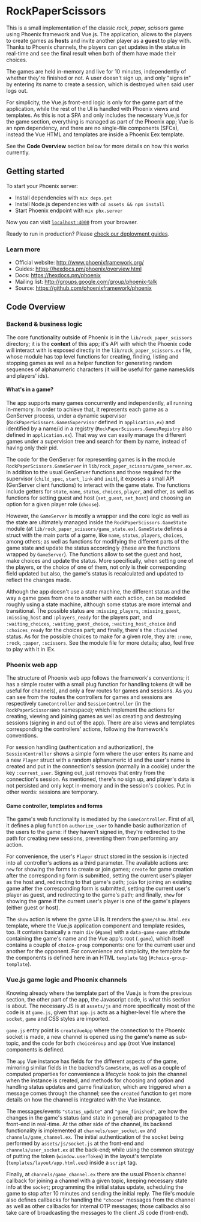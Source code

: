 # RockPaperScissors

This is a small implementation of the classic _rock, paper, scissors_ game using Phoenix framework and Vue.js. The application, allows to the players to create games as **host**s and invite another player as a **guest** to play with. Thanks to Phoenix channels, the players can get updates in the status in real-time and see the final result when both of them have made their choices.

The games are held in-memory and live for 10 minutes, independently of whether they're finished or not. A user doesn't sign up, and only "signs in" by entering its name to create a session, which is destroyed when said user logs out.

For simplicity, the Vue.js front-end logic is only for the game part of the application, while the rest of the UI is handled with Phoenix views and templates. As this is not a SPA and only includes the necessary Vue.js for the game section, everything is managed as part of the Phoenix app; Vue is an npm dependency, and there are no single-file components (SFCs), instead the Vue HTML and templates are inside a Phoenix Eex template.

See the **Code Overview** section below for more details on how this works currently.


## Getting started

To start your Phoenix server:

  * Install dependencies with `mix deps.get`
  * Install Node.js dependencies with `cd assets && npm install`
  * Start Phoenix endpoint with `mix phx.server`

Now you can visit [`localhost:4000`](http://localhost:4000) from your browser.

Ready to run in production? Please [check our deployment guides](https://hexdocs.pm/phoenix/deployment.html).

### Learn more

  * Official website: http://www.phoenixframework.org/
  * Guides: https://hexdocs.pm/phoenix/overview.html
  * Docs: https://hexdocs.pm/phoenix
  * Mailing list: http://groups.google.com/group/phoenix-talk
  * Source: https://github.com/phoenixframework/phoenix


## Code Overview

### Backend & business logic
The core functionality outside of Phoenix is in the `lib/rock_paper_scissors` directory;  it is the **context** of this app; it's API with which the Phoenix code will interact with is exposed directly in the `lib/rock_paper_scissors.ex` file, whose module has top level functions for creating, finding, listing and stopping games as well as a helper function for generating random sequences of alphanumeric characters (it will be useful for game names/ids and players' ids).

#### What's in a game?
The app supports many games concurrently and independently, all running in-memory. In order to achieve that, it represents each game as a GenServer process, under a dynamic supervisor (`RockPaperScissors.GamesSupervisor` defined in `application,ex`) and identified by a name/id in a registry (`RockPaperScissors.GamesRegistry` also defined in `application.ex`). That way we can easily manage the different games under a supervision tree and search for them by name, instead of having only their pid.

The code for the GenServer for representing games is in the module `RockPaperScissors.GameServer` in `lib/rock_paper_scissors/game_server.ex`. In addition to the usual GenServer functions and those required for the supervisor (`child_spec`, `start_link` and `init`), it exposes a small API (GenServer client functions) to interact with the game state. The functions include getters for `state`, `name`, `status`, `choices`, `player`, and other, as well as functions for setting guest and host (`set_guest`, `set_host`) and choosing an option for a given player role (`choose`).

However, the `GameServer` is mostly a wrapper and the core logic as well as the state are ultimately managed inside the `RockPaperScissors.GameState` module (at `lib/rock_paper_scissors/game_state.ex`).
`GameState` defines a struct with the main parts of a game, like `name`, `status`, `players`, `choices`, among others; as well as functions for modifying the different parts of the game state and update the status accordingly (these are the functions wrapped by `GameServer`). The functions allow to set the guest and host, make choices and update the status. More specifically, when setting one of the players, or the choice of one of them, not only is their corresponding field updated but also, the game's status is recalculated and updated to reflect the changes made.

Although the app doesn't use a state machine, the different status and the way a game goes from one to another with each action, can be modeled roughly using a state machine, although some status are more internal and transitional. The possible status are `:missing_players`, `:missing_guest`, `:missing_host` and `:players_ready` for the players part, and `:waiting_choices`, `:waiting_guest_choice`, `:waiting_host_choice` and `:choices_ready` for the choices part; and finally, there's the `:finished` status. As for the possible choices to make for a given role, they are: `:none`, `:rock`, `:paper`, `:scissors`. See the module file for more details; also, feel free to play with it in IEx.


### Phoenix web app
The structure of Phoenix web app follows the framework's conventions; it has a simple router with a small plug function for handling tokens (it will be useful for channels), and only a few routes for games and sessions. As you can see from the routes the controllers for games and sessions are respectively `GameController` and `SessionController` (in the `RockPaperScissorsWeb` namespace); which implement the actions for creating, viewing and joining games as well as creating and destroying sessions (signing in and out of the app). There are also views and templates corresponding the controllers' actions, following the framework's conventions.

For session handling (authentication and authorization), the `SessionController` shows a simple form where the user enters its name and a new `Player` struct with a random alphanumeric id and the user's name is created and put in the connection's session (normally in a cookie) under the key `:current_user`. Signing out, just removes that entry from the connection's session. As mentioned, there's no sign up, and player's data is not persisted and only kept in-memory and in the session's cookies. Put in other words: sessions are temporary.


#### Game controller, templates and forms
The game's web functionality is mediated by the `GameController`. First of all, it defines a plug function `authorize_user` to handle basic authorization of the users to the game: if they haven't signed in, they're redirected to the path for creating new sessions, preventing them from performing any action.

For convenience, the user's `Player` struct stored in the session is injected into all controller's actions as a third parameter. The available actions are: `new` for showing the forms to create or join games; `create` for game creation after the corresponding form is submitted, setting the current user's player as the host and, redirecting to that game's path; `join` for joining an existing game after the corresponding form is submitted, setting the current user's player as guest, and redirecting to the game's path; and finally, `show` for showing the game if the current user's player is one of the game's players (either guest or host).

The `show` action is where the game UI is. It renders the `game/show.html.eex` template, where the Vue.js application component and template resides, too. It contains basically a main `div` (`#game`) with a `data-game-name` attribute containing the game's name and the Vue app's root (`.game`), which itself contains a couple of `choice-group` components: one for the current user and another for the opponent. For convenience and simplicity, the template for the components is defined here in an HTML `template` tag (`#choice-group-template`).


### Vue.js game logic and Phoenix channels
Knowing already where the template part of the Vue.js is from the previous section, the other part of the app, the Javascript code, is what this section is about. The necessary JS is at `assets/js` and more specifically most of the code is at `game.js`, given that `app.js` acts as a higher-level file where the `socket`, `game` and CSS styles are imported.

`game.js` entry point is `createVueApp` where the connection to the Phoenix socket is made, a new channel is opened using the game's name as sub-topic, and the code for both `choiceGroup` and `app` (root Vue instance) components is defined.

The `app` Vue instance has fields for the different aspects of the game, mirroring similar fields in the backend's `GameState`, as well as a couple of computed properties for convenience a lifecycle hook to join the channel when the instance is created, and methods for choosing and option and handling status updates and game finalization, which are triggered when a message comes through the channel; see the `created` function to get more details on how the channel is integrated with the Vue instance.

The messages/events `"status_update"` and `"game_finished"`, are how the changes in the game's status (and state in general) are propagated to the front-end in real-time. At the other side of the channel, its backend functionality is implemented at `channels/user_socket.ex` and `channels/game_channel.ex`. The initial authentication of the socket being performed by `assets/js/socket.js` at the front-end and `channels/user_socket.ex` at the back-end; while using the common strategy of putting the token (`window.userToken`) in the layout's template (`templates/layout/app.html.eex`) inside a `script` tag.

Finally, at `channels/game_channel.ex` there are the usual Phoenix channel callback for joining a channel with a given topic, keeping necessary state info at the `socket`; programming the initial status update, scheduling the game to stop after 10 minutes and sending the initial reply. The file's module also defines callbacks for handling the `"choose"` messages from the channel as well as other callbacks for internal OTP messages; those callbacks also take care of broadcasting the messages to the client JS code (front-end).
